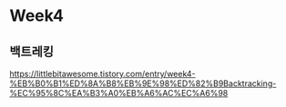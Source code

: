 Week4
==========
## 백트레킹
<https://littlebitawesome.tistory.com/entry/week4-%EB%B0%B1%ED%8A%B8%EB%9E%98%ED%82%B9Backtracking-%EC%95%8C%EA%B3%A0%EB%A6%AC%EC%A6%98>
